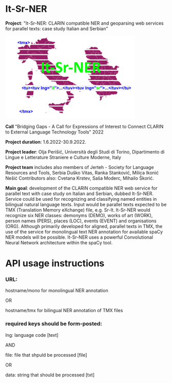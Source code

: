 # It-Sr-NER
**Project**: "It-Sr-NER: CLARIN compatible NER and geoparsing web services for parallel texts: case study Italian and Serbian" 

![It-Sr-NER logo](static/It-Sr-NER.png "It-Sr-NER")

**Call** "Bridging Gaps - A Call for Expressions of Interest to Connect CLARIN to External Language Technology Tools" 2022

**Project duration**: 1.6.2022-30.9.2022.

**Project leader**: Olja Perišić, Università degli Studi di Torino, Dipartimento di Lingue e Letterature Straniere e Culture Moderne, Italy

**Project team** includes also members of Jerteh  - Society for Language Resources and Tools, Serbia Duško Vitas, Ranka Stanković, Milica Ikonić Nešić
Contributors also: Cvetana Krstev, Saša Moderc, Mihailo Škorić. 

**Main goal**: development of the CLARIN compatible NER web service for parallel text with case study on Italian and Serbian, dubbed It-Sr-NER. Service could be used for recognizing and classifying named entities in bilingual natural language texts. Input would be parallel texts expected to be TMX (Translation Memory eXchange) file, e.g. Sr-It. It-Sr-NER would recognize six NER classes: demonyms (DEMO), works of art (WORK), person names (PERS), places (LOC), events (EVENT) and organisations (ORG). Although primarily developed for aligned, parallel texts in TMX, the use of the service for monolingual text NER annotation for available spaCy NER models will be possible. It-Sr-NER uses a powerful Convolutional Neural Network architecture within the spaCy tool.

# API usage instructions

### URL:
  
hostname/mono for monolingual NER annotation

OR

hostname/tmx for bilingual NER annotation of TMX files

### required keys should be form-posted:
  
   lng: language code [text]
	 
   AND
	 
   file: file that shpuld be processed [file]
	 
   OR
	 
   data: string that should be processed [txt]
  
